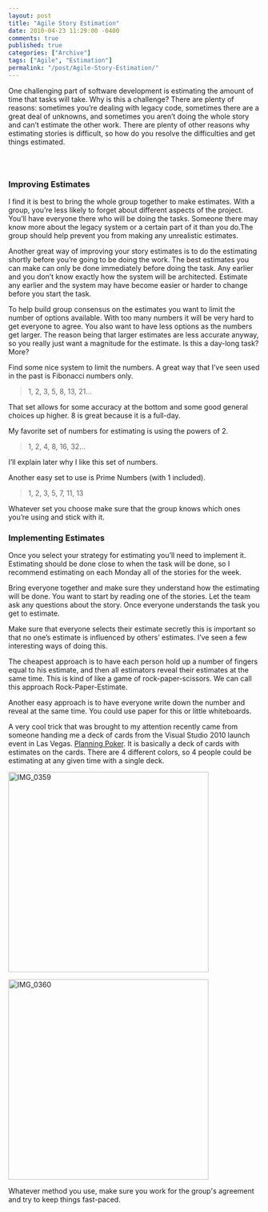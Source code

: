 ```yaml
---
layout: post
title: "Agile Story Estimation"
date: 2010-04-23 11:29:00 -0400
comments: true
published: true
categories: ["Archive"]
tags: ["Agile", "Estimation"]
permalink: "/post/Agile-Story-Estimation/"
---
```


<p>One challenging part of software development is estimating the amount of time that tasks will take. Why is this a challenge? There are plenty of reasons: sometimes you&rsquo;re dealing with legacy code, sometimes there are a great deal of unknowns, and sometimes you aren&rsquo;t doing the whole story and can&rsquo;t estimate the other work. There are plenty of other reasons why estimating stories is difficult, so how do you resolve the difficulties and get things estimated.</p>
<h3>&nbsp;</h3>
<h3>Improving Estimates</h3>
<p>I find it is best to bring the whole group together to make estimates. With a group, you&rsquo;re less likely to forget about different aspects of the project. You&rsquo;ll have everyone there who will be doing the tasks. Someone there may know more about the legacy system or a certain part of it than you do.The group should help prevent you from making any unrealistic estimates.</p>
<p>Another great way of improving your story estimates is to do the estimating shortly before you&rsquo;re going to be doing the work. The best estimates you can make can only be done immediately before doing the task. Any earlier and you don&rsquo;t know exactly how the system will be architected. Estimate any earlier and the system may have become easier or harder to change before you start the task.</p>
<p>To help build group consensus on the estimates you want to limit the number of options available. With too many numbers it will be very hard to get everyone to agree. You also want to have less options as the numbers get larger. The reason being that larger estimates are less accurate anyway, so you really just want a magnitude for the estimate. Is this a day-long task? More?</p>
<p>Find some nice system to limit the numbers. A great way that I&rsquo;ve seen used in the past is Fibonacci numbers only.</p>
<blockquote>
<p>1, 2, 3, 5, 8, 13, 21&hellip;</p>
</blockquote>
<p>That set allows for some accuracy at the bottom and some good general choices up higher. 8 is great because it is a full-day.</p>
<p>My favorite set of numbers for estimating is using the powers of 2.</p>
<blockquote>
<p>1, 2, 4, 8, 16, 32&hellip;</p>
</blockquote>
<p>I&rsquo;ll explain later why I like this set of numbers.</p>
<p>Another easy set to use is Prime Numbers (with 1 included).</p>
<blockquote>
<p>1, 2, 3, 5, 7, 11, 13</p>
</blockquote>
<p>Whatever set you choose make sure that the group knows which ones you&rsquo;re using and stick with it.</p>
<h3>Implementing Estimates</h3>
<p>Once you select your strategy for estimating you&rsquo;ll need to implement it. Estimating should be done close to when the task will be done, so I recommend estimating on each Monday all of the stories for the week.</p>
<p>Bring everyone together and make sure they understand how the estimating will be done. You want to start by reading one of the stories. Let the team ask any questions about the story. Once everyone understands the task you get to estimate.</p>
<p>Make sure that everyone selects their estimate secretly this is important so that no one&rsquo;s estimate is influenced by others&rsquo; estimates. I&rsquo;ve seen a few interesting ways of doing this.</p>
<p>The cheapest approach is to have each person hold up a number of fingers equal to his estimate, and then all estimators reveal their estimates at the same time. This is kind of like a game of rock-paper-scissors. We can call this approach Rock-Paper-Estimate.</p>
<p>Another easy approach is to have everyone write down the number and reveal at the same time. You could use paper for this or little whiteboards.</p>
<p>A very cool trick that was brought to my attention recently came from someone handing me a deck of cards from the Visual Studio 2010 launch event in Las Vegas. <a href="http://en.wikipedia.org/wiki/Planning_poker" target="_blank">Planning Poker</a>. It is basically a deck of cards with estimates on the cards. There are 4 different colors, so 4 people could be estimating at any given time with a single deck.</p>
<p><a href="/files/media/image/WindowsLiveWriter/AgileStoryEstimation_9853/IMG_0359.jpg"><img style="border: 0px none; display: inline;" title="IMG_0359" src="http://brendan.enrick.com/files/media/image/WindowsLiveWriter/AgileStoryEstimation_9853/IMG_0359_thumb.jpg" border="0" alt="IMG_0359" width="400" /></a></p>
<p><a href="/files/media/image/WindowsLiveWriter/AgileStoryEstimation_9853/IMG_0360.jpg"><img style="border: 0px none; display: inline;" title="IMG_0360" src="http://brendan.enrick.com/files/media/image/WindowsLiveWriter/AgileStoryEstimation_9853/IMG_0360_thumb.jpg" border="0" alt="IMG_0360" width="400" /></a></p>
<p>Whatever method you use, make sure you work for the group's agreement and try to keep things fast-paced.</p>
